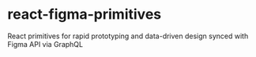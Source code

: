 # react-figma-primitives

React primitives for rapid prototyping and data-driven design synced with Figma API via GraphQL
